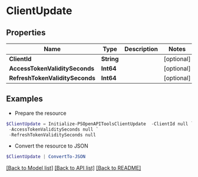 # ClientUpdate
## Properties

Name | Type | Description | Notes
------------ | ------------- | ------------- | -------------
**ClientId** | **String** |  | [optional] 
**AccessTokenValiditySeconds** | **Int64** |  | [optional] 
**RefreshTokenValiditySeconds** | **Int64** |  | [optional] 

## Examples

- Prepare the resource
```powershell
$ClientUpdate = Initialize-PSOpenAPIToolsClientUpdate  -ClientId null `
 -AccessTokenValiditySeconds null `
 -RefreshTokenValiditySeconds null
```

- Convert the resource to JSON
```powershell
$ClientUpdate | ConvertTo-JSON
```

[[Back to Model list]](../README.md#documentation-for-models) [[Back to API list]](../README.md#documentation-for-api-endpoints) [[Back to README]](../README.md)

